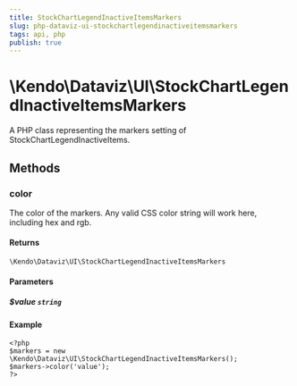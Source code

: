 ```yaml
---
title: StockChartLegendInactiveItemsMarkers
slug: php-dataviz-ui-stockchartlegendinactiveitemsmarkers
tags: api, php
publish: true
---
```


# \Kendo\Dataviz\UI\StockChartLegendInactiveItemsMarkers

A PHP class representing the markers setting of StockChartLegendInactiveItems.


## Methods

### color
The color of the markers.
Any valid CSS color string will work here, including hex and rgb.

#### Returns
`\Kendo\Dataviz\UI\StockChartLegendInactiveItemsMarkers`

#### Parameters

##### $value `string`



#### Example 
    <?php
    $markers = new \Kendo\Dataviz\UI\StockChartLegendInactiveItemsMarkers();
    $markers->color('value');
    ?>

 
